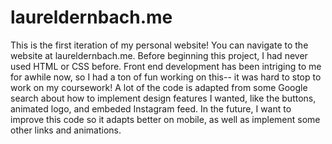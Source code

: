 # laureldernbach.me
This is the first iteration of my personal website! 
You can navigate to the website at laureldernbach.me.
Before beginning this project, I had never used HTML or CSS before. 
Front end development has been intriging to me for awhile now, so I had a ton of fun working on this-- it was hard to stop to work on my coursework!
A lot of the code is adapted from some Google search about how to implement design features I wanted, like the buttons, animated logo, and embeded Instagram feed.
In the future, I want to improve this code so it adapts better on mobile, as well as implement some other links and animations.
